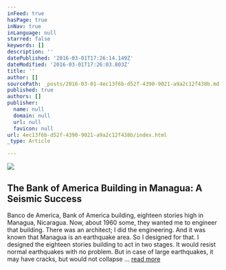 ```yaml
---
inFeed: true
hasPage: true
inNav: true
inLanguage: null
starred: false
keywords: []
description: ''
datePublished: '2016-03-01T17:26:14.149Z'
dateModified: '2016-03-01T17:26:03.803Z'
title: ''
author: []
sourcePath: _posts/2016-03-01-4ec13f6b-d52f-4390-9021-a9a2c12f438b.md
published: true
authors: []
publisher:
  name: null
  domain: null
  url: null
  favicon: null
url: 4ec13f6b-d52f-4390-9021-a9a2c12f438b/index.html
_type: Article

---
```

![](https://the-grid-user-content.s3-us-west-2.amazonaws.com/590af674-3e2f-4036-ba55-0a110f9436eb.jpg)

## 

## The Bank of America Building in Managua: A Seismic Success

Banco de America, Bank of America building, eighteen stories high in Managua, Nicaragua. Now, about 1960 some, they wanted me to engineer that building. There was an architect; I did the engineering. And it was known that Managua is an earthquake area. So I designed for that. I designed the eighteen stories building to act in two stages. It would resist normal earthquakes with no problem. But in case of large earthquakes, it may have cracks, but would not collapse ... [read more][0]

[0]: http://www.oac.cdlib.org/view?docId=kt4w1003s9;NAAN=13030&doc.view=frames&chunk.id=d0e10464&toc.id=d0e10239&brand=oac4